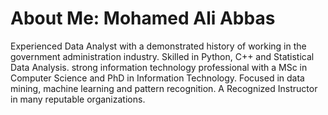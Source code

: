# About Me: Mohamed Ali Abbas

Experienced Data Analyst with a demonstrated history of working in the government administration industry. Skilled in Python, C++ and Statistical Data Analysis. strong information technology professional with a MSc in Computer Science and PhD in Information Technology. Focused in data mining, machine learning and pattern recognition. A Recognized Instructor in many reputable organizations.
